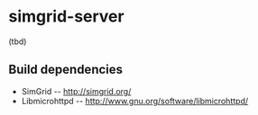 # simgrid-server

(tbd)

## Build dependencies

- SimGrid       -- http://simgrid.org/
- Libmicrohttpd -- http://www.gnu.org/software/libmicrohttpd/